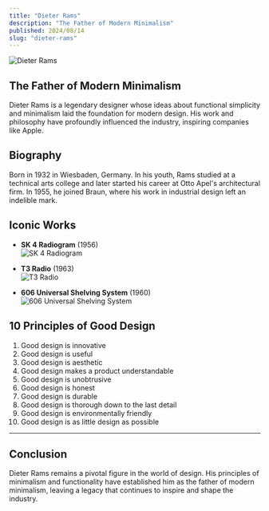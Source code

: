 ```yaml
---
title: "Dieter Rams"
description: "The Father of Modern Minimalism"
published: 2024/08/14
slug: "dieter-rams"
---
```


![Dieter Rams](/articles/dieter-rams.jpg)

## The Father of Modern Minimalism

Dieter Rams is a legendary designer whose ideas about functional simplicity and minimalism laid the foundation for modern design. His work and philosophy have profoundly influenced the industry, inspiring companies like Apple.

## Biography

Born in 1932 in Wiesbaden, Germany. In his youth, Rams studied at a technical arts college and later started his career at Otto Apel's architectural firm. In 1955, he joined Braun, where his work in industrial design left an indelible mark.

## Iconic Works

-   **SK 4 Radiogram** (1956)  
    ![SK 4 Radiogram](/articles/sk4-radiogram.jpg)

-   **T3 Radio** (1963)  
    ![T3 Radio](/articles/t3-radio.jpg)

-   **606 Universal Shelving System** (1960)  
    ![606 Universal Shelving System](/articles/606-universal-shelving-system.jpg)

## 10 Principles of Good Design

1. Good design is innovative
2. Good design is useful
3. Good design is aesthetic
4. Good design makes a product understandable
5. Good design is unobtrusive
6. Good design is honest
7. Good design is durable
8. Good design is thorough down to the last detail
9. Good design is environmentally friendly
10. Good design is as little design as possible

---

## Conclusion

Dieter Rams remains a pivotal figure in the world of design. His principles of minimalism and functionality have established him as the father of modern minimalism, leaving a legacy that continues to inspire and shape the industry.
